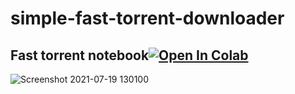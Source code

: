 # simple-fast-torrent-downloader


## Fast torrent notebook[![Open In Colab](https://colab.research.google.com/assets/colab-badge.svg)](https://colab.research.google.com/github/jakiyaa/simple-fast-torrent-downloader/blob/main/Simple%20%26%20Fast%20Torrent%20Downloader.ipynb)



![Screenshot 2021-07-19 130100](https://user-images.githubusercontent.com/67457538/126129913-f90ed629-1b03-474c-bc83-34cd68070512.png)
